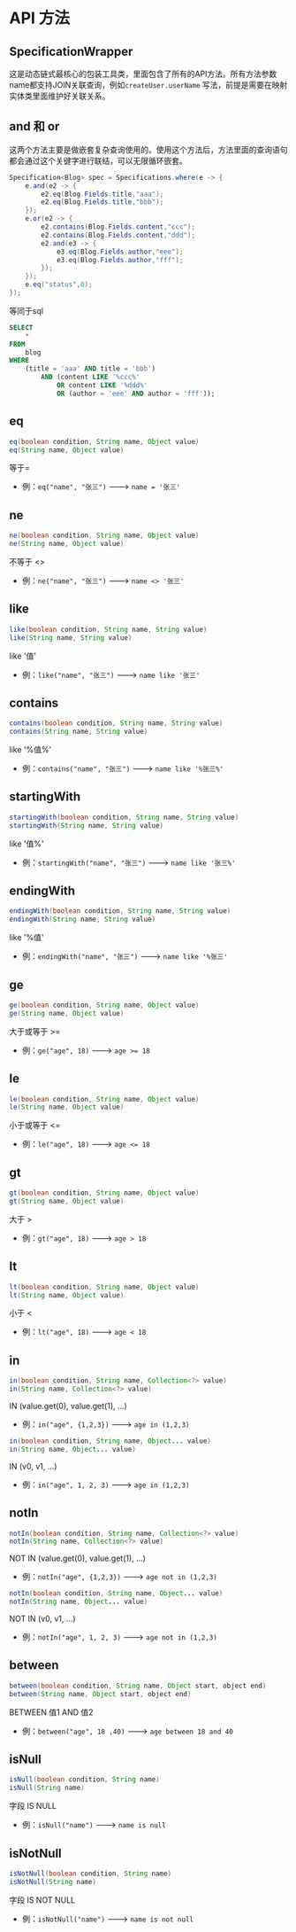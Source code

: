 # API 方法

## SpecificationWrapper

这是动态链式最核心的包装工具类，里面包含了所有的API方法。所有方法参数name都支持JOIN关联查询，例如`createUser.userName` 写法，前提是需要在映射实体类里面维护好关联关系。


## and 和 or
这两个方法主要是做嵌套复杂查询使用的。使用这个方法后，方法里面的查询语句都会通过这个关键字进行联结，可以无限循环嵌套。
```java
Specification<Blog> spec = Specifications.where(e -> {
    e.and(e2 -> {
        e2.eq(Blog.Fields.title,"aaa");
        e2.eq(Blog.Fields.title,"bbb");
    });
    e.or(e2 -> {
        e2.contains(Blog.Fields.content,"ccc");
        e2.contains(Blog.Fields.content,"ddd");
        e2.and(e3 -> {
            e3.eq(Blog.Fields.author,"eee");
            e3.eq(Blog.Fields.author,"fff");
        });
    });
    e.eq("status",0);
});
```
等同于sql
```sql
SELECT 
    *
FROM
    blog
WHERE
    (title = 'aaa' AND title = 'bbb')
        AND (content LIKE '%ccc%'
			OR content LIKE '%ddd%'
			OR (author = 'eee' AND author = 'fff'));
```

## eq
```java
eq(boolean condition, String name, Object value)
eq(String name, Object value)
```
等于=
- 例：`eq("name", "张三")`  --->  `name = '张三'`

## ne
```java
ne(boolean condition, String name, Object value)
ne(String name, Object value)
```
不等于 <>
- 例：`ne("name", "张三")`  --->  `name <> '张三'`

## like
```java
like(boolean condition, String name, String value)
like(String name, String value)
```
like '值'
- 例：`like("name", "张三")`  --->  `name like '张三'`

## contains
```java
contains(boolean condition, String name, String value)
contains(String name, String value)
```
like '%值%'
- 例：`contains("name", "张三")`  --->  `name like '%张三%'`

## startingWith
```java
startingWith(boolean condition, String name, String value)
startingWith(String name, String value)
```
like '值%'
- 例：`startingWith("name", "张三")`  --->  `name like '张三%'`

## endingWith
```java
endingWith(boolean condition, String name, String value)
endingWith(String name, String value)
```
like '%值'
- 例：`endingWith("name", "张三")`  --->  `name like '%张三'`

## ge
```java
ge(boolean condition, String name, Object value)
ge(String name, Object value)
```
大于或等于 >=
- 例：`ge("age", 18)`  --->  `age >= 18`

## le
```java
le(boolean condition, String name, Object value)
le(String name, Object value)
```
小于或等于 <=
- 例：`le("age", 18)`  --->  `age <= 18`

## gt
```java
gt(boolean condition, String name, Object value)
gt(String name, Object value)
```
大于 >
- 例：`gt("age", 18)`  --->  `age > 18`

## lt
```java
lt(boolean condition, String name, Object value)
lt(String name, Object value)
```
小于 <
- 例：`lt("age", 18)`  --->  `age < 18`

## in

```java
in(boolean condition, String name, Collection<?> value)
in(String name, Collection<?> value)
```
IN (value.get(0), value.get(1), ...) 
- 例：`in("age", {1,2,3})`  --->  `age in (1,2,3)`

```java
in(boolean condition, String name, Object... value)
in(String name, Object... value)
```
IN (v0, v1, ...) 
- 例：`in("age", 1, 2, 3)`  --->  `age in (1,2,3)`

## notIn

```java
notIn(boolean condition, String name, Collection<?> value)
notIn(String name, Collection<?> value)
```
NOT IN (value.get(0), value.get(1), ...)   
- 例：`notIn("age", {1,2,3})`  --->  `age not in (1,2,3)`

```java
notIn(boolean condition, String name, Object... value)
notIn(String name, Object... value)
```
NOT IN (v0, v1, ...)   
- 例：`notIn("age", 1, 2, 3)`  --->  `age not in (1,2,3)`


## between
```java
between(boolean condition, String name, Object start, object end)
between(String name, Object start, object end)
```
BETWEEN 值1 AND 值2
- 例：`between("age", 18 ,40)`  --->  `age between 18 and 40`

## isNull
```java
isNull(boolean condition, String name)
isNull(String name)
```
字段 IS NULL
- 例：`isNull("name")`  --->  `name is null`

## isNotNull
```java
isNotNull(boolean condition, String name)
isNotNull(String name)
```
字段 IS NOT NULL
- 例：`isNotNull("name")`  --->  `name is not null`

